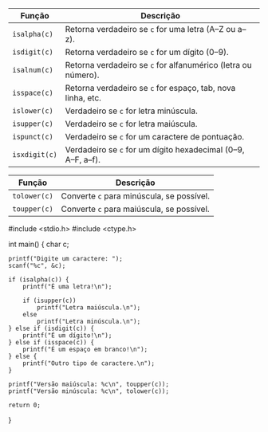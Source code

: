 | Função        | Descrição                                                     |
| ------------- | ------------------------------------------------------------- |
| `isalpha(c)`  | Retorna verdadeiro se `c` for uma letra (A–Z ou a–z).         |
| `isdigit(c)`  | Retorna verdadeiro se `c` for um dígito (0–9).                |
| `isalnum(c)`  | Retorna verdadeiro se `c` for alfanumérico (letra ou número). |
| `isspace(c)`  | Retorna verdadeiro se `c` for espaço, tab, nova linha, etc.   |
| `islower(c)`  | Verdadeiro se `c` for letra minúscula.                        |
| `isupper(c)`  | Verdadeiro se `c` for letra maiúscula.                        |
| `ispunct(c)`  | Verdadeiro se `c` for um caractere de pontuação.              |
| `isxdigit(c)` | Verdadeiro se `c` for um dígito hexadecimal (0–9, A–F, a–f).  |

| Função       | Descrição                                 |
| ------------ | ----------------------------------------- |
| `tolower(c)` | Converte `c` para minúscula, se possível. |
| `toupper(c)` | Converte `c` para maiúscula, se possível. |


#include <stdio.h>
#include <ctype.h>

int main() {
    char c;

    printf("Digite um caractere: ");
    scanf("%c", &c);

    if (isalpha(c)) {
        printf("É uma letra!\n");

        if (isupper(c))
            printf("Letra maiúscula.\n");
        else
            printf("Letra minúscula.\n");
    } else if (isdigit(c)) {
        printf("É um dígito!\n");
    } else if (isspace(c)) {
        printf("É um espaço em branco!\n");
    } else {
        printf("Outro tipo de caractere.\n");
    }

    printf("Versão maiúscula: %c\n", toupper(c));
    printf("Versão minúscula: %c\n", tolower(c));

    return 0;
}
